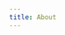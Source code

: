 ```yaml
---
title: About
---
```

<!--
# About Me

* **Change this page’s content**

* **Change the layout**!
-->
